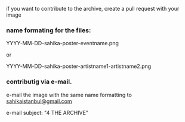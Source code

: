 if you want to contribute to the archive, create a pull request with your image

### name formating for the files:
YYYY-MM-DD-sahika-poster-eventname.png

or

YYYY-MM-DD-sahika-poster-artistname1-artistname2.png

### contributig via e-mail.

e-mail the image with the same name formatting to sahikaistanbul@gmail.com

e-mail subject: "4 THE ARCHIVE"
